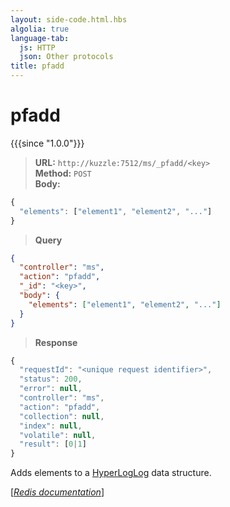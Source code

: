 ```yaml
---
layout: side-code.html.hbs
algolia: true
language-tab:
  js: HTTP
  json: Other protocols
title: pfadd
---
```


# pfadd

{{{since "1.0.0"}}}




<blockquote class="js">
<p>
<b>URL:</b> <code>http://kuzzle:7512/ms/_pfadd/&lt;key&gt;</code>  
<br><b>Method:</b> <code>POST</code>  
<br><b>Body:</b>
</p>
</blockquote>


```js
{
  "elements": ["element1", "element2", "..."]
}
```



<blockquote class="json">
<p>
<b>Query</b>
</p>
</blockquote>


```json
{
  "controller": "ms",
  "action": "pfadd",
  "_id": "<key>",
  "body": {
    "elements": ["element1", "element2", "..."]
  }
}
```

>**Response**

```javascript
{
  "requestId": "<unique request identifier>",
  "status": 200,
  "error": null,
  "controller": "ms",
  "action": "pfadd",
  "collection": null,
  "index": null,
  "volatile": null,
  "result": [0|1]
}
```

Adds elements to a [HyperLogLog](https://en.wikipedia.org/wiki/HyperLogLog) data structure.

[[_Redis documentation_]](https://redis.io/commands/pfadd)

